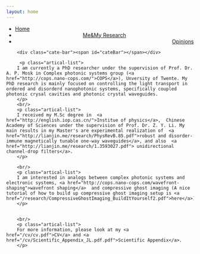 ```yaml
---
layout: home
---
```


<div class="index-content myresearch">
    <div class="section">
        <ul class="artical-cate">
            <li><a href="/"><span>Home</span></a></li>
            <li class="on" style="text-align:center"><a href="/myresearch"><span>Me&My Research</span></a></li>
            <li style="text-align:right"><a href="/opinion"><span>Opinions</span></a></li>
        </ul>

        <div class="cate-bar"><span id="cateBar"></span></div>

         <p class="artical-list"> 
        I am currently a PhD researcher under the supervision of Prof. Dr. A. P. Mosk in Complex photonic systems group (<a href="http://cops.nano-cops.com/">COPS</a>), Unversity of Twente. My PhD research is mainly focused on controlling the light transport in ordered and disorderd nanophotonic systems, specifically coupled photonic crysal cavities and photonic crystal waveguides.          
        </p>
        <br/>
        <p class="artical-list">
        I received my M.Sc degree in  <a  href="http://english.iop.cas.cn/">Institue of physics</a>,  Chinese Academy of Sciences under the supervision of Prof. Dr. Z. Y. Li. My main results in my Master's are experimental realization of  <a  href="http://lianjin.me/research/PhysRevB.85.pdf">robust and disorder-immune magnetically tunable one-way waveguides</a>, and also  <a  href="http://lianjin.me/research/1.3593027.pdf"> unidirectional channel-drop filters</a>. 
        </p>       
    
        <br/>
        <p class="artical-list">
        I am interested in analogs between complex photonic systems and electronic systems, <a href="http://cops.nano-cops.com/wavefront-shaping">wavefront shaping</a>  and compressive ghost imaging (A nice tutorial of how to build up compressive ghost imaging setup is <a href="/research/CompressiveGhostImaging_BuildItYourself2.pdf">here</a>). 
        </p> 

       
        <br/>
        <p class="artical-list">
        For more information, please look at my <a href="/cv/cv.pdf">CV</a> and <a href="/cv/Scientific_Appendix_JL.pdf.pdf">Scientific Appendix</a>.
        </p> 
</div>
</div>
